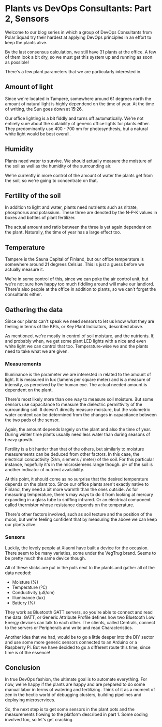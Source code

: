 # Plants vs DevOps Consultants: Part 2, Sensors

Welcome to our blog series in which a group of DevOps Consultants from Polar Squad try their hardest at applying DevOps principles in an effort to keep the plants alive.

By the last consensus calculation, we still have 31 plants at the office. A few of them look a bit dry, so we must get this system up and running as soon as possible!

There's a few plant parameters that we are particularly interested in.

## Amount of light

Since we're located in Tampere, somewhere around 61 degrees north the amount of natural light is highly dependend on the time of year. At the time of writing, the Sun goes down at 15:26.

Our office lighting is a bit fiddly and turns off automatically. We're not entirely sure about the suitability of generic office lights for plants either. They predominantly use 400 - 700 nm for photosynthesis, but a natural white light would be best overall.

## Humidity

Plants need water to survive. We should actually measure the moisture of the soil as well as the humidity of the surrounding air.

We're currently in more control of the amount of water the plants get from the soil, so we're going to concentrate on that.

## Fertility of the soil

In addition to light and water, plants need nutrients such as nitrate, phosphorus and potassium. These three are denoted by the N-P-K values in boxes and bottles of plant fertilizer.

The actual amount and ratio between the three is yet again dependent on the plant. Naturally, the time of year has a large effect too.

## Temperature

Tampere is the Sauna Capital of Finland, but our office temperature is somewhere around 21 degrees Celsius. This is just a guess before we actually measure it.

We're in some control of this, since we can poke the air control unit, but we're not sure how happy too much fiddling around will make our landlord. There's also people at the office in addition to plants, so we can't forget the consultants either.

## Gathering the data

Since our plants can't speak we need sensors to let us know what they are feeling in terms of the KPIs, or Key Plant Indicators, described above.

As mentioned, we're mostly in control of soil moisture, and the nutrients. If, and probably when, we get some plant LED lights with a nice and even white light we can control that too. Temperature-wise we and the plants need to take what we are given.

### Measurements

Illuminance is the parameter we are interested in related to the amount of light. It is measured in lux (lumens per square meter) and is a measure of intensity, as perceived by the human eye. The actual needed amount is dependent on the plant.

There's most likely more than one way to measure soil moisture. But some sensors use capacitance to measure the dielectric permittivity of the surrounding soil. It doesn't directly measure moisture, but the volumetric water content can be determined from the changes in capacitance between the two pads of the sensor.

Again, the amount depends largely on the plant and also the time of year. During winter time plants usually need less water than during seasons of heavy growth.

Fertility is a bit harder than that of the others, but similarly to moisture measurements can be deduced from other factors. In this case, the electrical conductivity (S/m, siemens / meter) of the soil. For this particular instance, hopefully it's in the microsiemens range though. pH of the soil is another indicator of nutrient availability.

At this point, it should come as no surprise that the desired temperature depends on the plant too. Since our office plants aren't exactly native to Finland, they need a bit more warmth than the ones outside. As for measuring temperature, there's may ways to do it from looking at mercury expanding in a glass tube to sniffing infrared. Or an electrical component called thermistor whose resistance depends on the temperature.

There's other factors involved, such as soil texture and the position of the moon, but we're feeling confident that by measuring the above we can keep our plants alive.

### Sensors

Luckily, the lovely people at Xiaomi have built a device for the occasion. There seem to be many varieties, some under the VegTrug brand. Seems to be pretty much the same device though.

All of these sticks are put in the pots next to the plants and gather all of the data needed:

- Moisture (%)
- Temperature (ºC)
- Conductivity (µS/cm)
- Illuminance (lux)
- Battery (%)

They work as Bluetooth GATT servers, so you're able to connect and read the data. GATT, or Generic Attribute Profile defines how two Bluetooth Low Energy devices can talk to each other. The clients, called Centrals, connect to the servers or Peripherals and write and read Characteristics.

Another idea that we had, would be to go a little deeper into the DIY sector and use some more generic sensors connected to an Arduino or a Raspberry Pi. But we have decided to go a different route this time, since time is of the essence!

## Conclusion

In true DevOps fashion, the ultimate goal is to automate everything. For now, we're happy if the plants are happy and are prepared to do some manual labor in terms of watering and fertilizing. Think of it as a moment of zen in the hectic world of debugging clusters, building pipelines and deploying microservices.

So, the next step is to get some sensors in the plant pots and the measurements flowing to the platform described in part 1. Some coding involved too, so let's get cracking.
